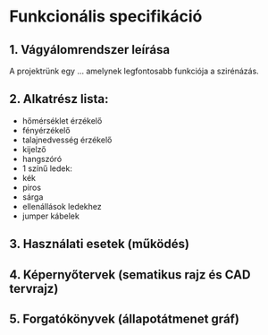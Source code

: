 # Funkcionális specifikáció
## 1. Vágyálomrendszer leírása
A projektrünk egy ... amelynek legfontosabb funkciója a szirénázás.
## 2. Alkatrész lista:
- hőmérséklet érzékelő
- fényérzékelő
- talajnedvesség érzékelő
- kijelző
- hangszóró
- 1 színű ledek:
- kék
- piros
- sárga
- ellenállások ledekhez
- jumper kábelek
## 3. Használati esetek (működés)
## 4. Képernyőtervek (sematikus rajz és CAD tervrajz)
## 5. Forgatókönyvek (állapotátmenet gráf)
